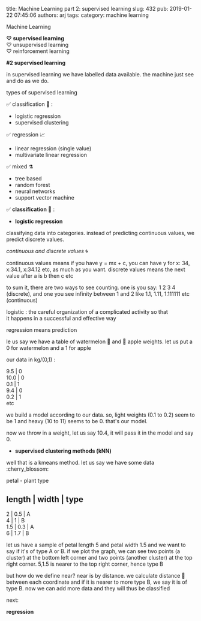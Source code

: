 title: Machine Learning part 2: supervised learning
slug: 432
pub: 2019-01-22 07:45:06
authors: arj
tags: 
category: machine learning




Machine Learning




**♡ supervised learning**  
♡ unsupervised learning  
♡ reinforcement learning




**#2 supervised learning**




in supervised learning we have labelled data available. the machine just see and do as we do.




types of supervised learning 




  
✅ classification 🔖 :  
- logistic regression  
- supervised clustering




  
✅ regression 📈   
- linear regression (single value)  
- multivariate linear regression




  
✅ mixed ⚗  
- tree based  
- random forest  
- neural networks  
- support vector machine




  
✅ **classification** 🔖 :




- **logistic regression**




classifying data into categories. instead of predicting continuous values, we predict discrete values. 




 *continuous and discrete values* 🌀 




continuous values means if you have y = mx + c, you can have y for x: 34, x:34.1, x:34.12 etc, as much as you want. discrete values means the next value after a is b then c etc




to sum it, there are two ways to see counting. one is you say: 1 2 3 4 (discrete), and one you see infinity between 1 and 2 like 1.1, 1.11, 1.111111 etc (continuous)




logistic : the careful organization of a complicated activity so that it happens in a successful and effective way




regression means prediction




le us say we have a table of watermelon 🍉 and 🍎 apple weights. let us put a 0 for watermelon and a 1 for apple




our data in kg/(0,1) :




9.5 | 0  
10.0 | 0  
0.1 | 1  
9.4 | 0  
0.2 | 1  
etc




we build a model according to our data. so, light weights (0.1 to 0.2) seem to be 1 and heavy (10 to 11) seems to be 0. that's our model.




now we throw in a weight, let us say 10.4, it will pass it in the model and say 0. 




- **supervised clustering methods (kNN)**




well that is a kmeans method. let us say we have some data  
:cherry\_blossom:




petal - plant type




length | width | type  
--------------------------------  
2 | 0.5 | A  
4 | 1 | B  
1.5 | 0.3 | A  
6 | 1.7 | B




let us have a sample of petal length 5 and petal width 1.5 and we want to say if it's of type A or B. if we plot the graph, we can see two points (a cluster) at the bottom left corner and two points (another cluster) at the top right corner. 5,1.5 is nearer to the top right corner, hence type B




but how do we define near? near is by distance. we calculate distance 📏 between each coordinate and if it is nearer to more type B, we say it is of type B. now we can add more data and they will thus be classified




next:




**regression**



